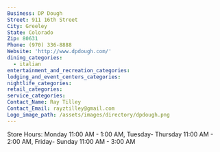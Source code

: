 ```yaml
---
Business: DP Dough
Street: 911 16th Street
City: Greeley
State: Colorado
Zip: 80631
Phone: (970) 336-8888
Website: 'http://www.dpdough.com/'
dining_categories:
  - italian
entertainment_and_recreation_categories:
lodging_and_event_centers_categories:
nightlife_categories:
retail_categories:
service_categories:
Contact_Name: Ray Tilley
Contact_Email: rayztilley@gmail.com
Logo_image_path: /assets/images/directory/dpdough.png
---
```



Store Hours: Monday 11:00 AM - 1:00 AM, Tuesday- Thursday 11:00 AM - 2:00 AM, Friday- Sunday 11:00 AM - 3:00 AM